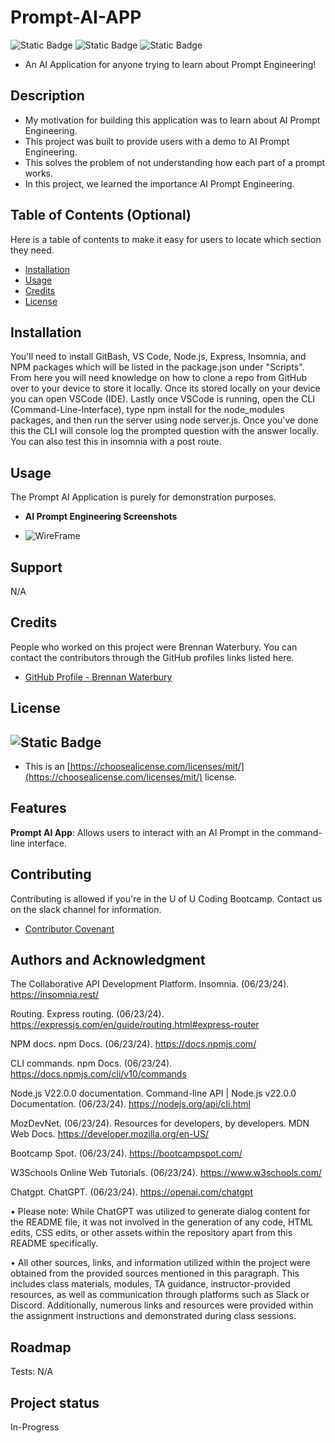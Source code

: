 # Prompt-AI-APP
![Static Badge](https://img.shields.io/badge/JavaScript-(50%25)-yellow)
![Static Badge](https://img.shields.io/badge/LangChain-(25%25)-pink)
![Static Badge](https://img.shields.io/badge/OpenAI-(25%25)-Green)

- An AI Application for anyone trying to learn about Prompt Engineering!

## Description

- My motivation for building this application was to learn about AI Prompt Engineering.
- This project was built to provide users with a demo to AI Prompt Engineering.
- This solves the problem of not understanding how each part of a prompt works.
- In this project, we learned the importance AI Prompt Engineering.

## Table of Contents (Optional)

Here is a table of contents to make it easy for users to locate which section they need.

- [Installation](#installation)
- [Usage](#usage)
- [Credits](#credits)
- [License](#license)

## Installation

You'll need to install GitBash, VS Code, Node.js, Express, Insomnia, and NPM packages which will be listed in the package.json under "Scripts". From here you will need knowledge on how to clone a repo from GitHub over to your device to store it locally. Once its stored locally on your device you can open VSCode (IDE). Lastly once VSCode is running, open the CLI (Command-Line-Interface), type npm install for the node_modules packages, and then run the server using node server.js. Once you've done this the CLI will console log the prompted question with the answer locally. You can also test this in insomnia with a post route.

## Usage

The Prompt AI Application is purely for demonstration purposes.

- <strong>AI Prompt Engineering Screenshots</strong>

- ![WireFrame](./public/images/active-peak-wireframe&app-flowchart.jpg)

## Support

N/A

## Credits

People who worked on this project were Brennan Waterbury. You can contact the contributors through the GitHub profiles links listed here.
- <a href="https://github.com/bwater47" alt="GitHub Link">GitHub Profile - Brennan Waterbury</a>

## License
![Static Badge](https://img.shields.io/badge/MIT-License-Blue)
- 
- This is an [https://choosealicense.com/licenses/mit/](https://choosealicense.com/licenses/mit/) license.

## Features

<strong>Prompt AI App</strong>: Allows users to interact with an AI Prompt in the command-line interface.

## Contributing

Contributing is allowed if you're in the U of U Coding Bootcamp. Contact us on the slack channel for information. 
- [Contributor Covenant](https://www.contributor-covenant.org/)

## Authors and Acknowledgment

The Collaborative API Development Platform. Insomnia. (06/23/24). https://insomnia.rest/ 

Routing. Express routing. (06/23/24). https://expressjs.com/en/guide/routing.html#express-router 

NPM docs. npm Docs. (06/23/24). https://docs.npmjs.com/ 

CLI commands. npm Docs. (06/23/24). https://docs.npmjs.com/cli/v10/commands

Node.js V22.0.0 documentation. Command-line API | Node.js v22.0.0 Documentation. (06/23/24). https://nodejs.org/api/cli.html

MozDevNet. (06/23/24). Resources for developers, by developers. MDN Web Docs. https://developer.mozilla.org/en-US/ 

Bootcamp Spot. (06/23/24). https://bootcampspot.com/

W3Schools Online Web Tutorials. (06/23/24). https://www.w3schools.com/

Chatgpt. ChatGPT. (06/23/24). https://openai.com/chatgpt

• Please note: While ChatGPT was utilized to generate dialog content for the README file, it was not involved in the generation of any code, HTML edits, CSS edits, or other assets within the repository apart from this README specifically.

• All other sources, links, and information utilized within the project were obtained from the provided sources mentioned in this paragraph. This includes class materials, modules, TA guidance, instructor-provided resources, as well as communication through platforms such as Slack or Discord. Additionally, numerous links and resources were provided within the assignment instructions and demonstrated during class sessions.

## Roadmap

Tests: N/A

## Project status

In-Progress